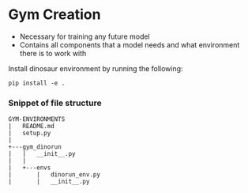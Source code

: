 # Gym Creation
- Necessary for training any future model
- Contains all components that a model needs and what environment there is to work with

Install dinosaur environment by running the following:
```
pip install -e .
```

### Snippet of file structure
```
GYM-ENVIRONMENTS
|   README.md
|   setup.py
|   
+---gym_dinorun
|   |   __init__.py
|   |   
|   +---envs
|       |   dinorun_env.py
|       |   __init__.py
```
